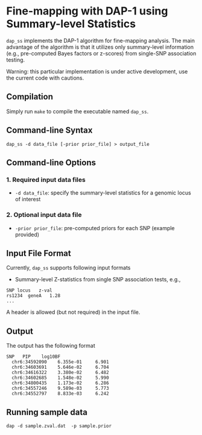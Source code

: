 # Fine-mapping with DAP-1 using Summary-level Statistics


```dap_ss``` implements the DAP-1 algorithm for fine-mapping analysis. The main advantage of the algorithm is that it utilizes only summary-level information (e.g., pre-computed Bayes factors or z-scores) from single-SNP association testing.

Warning: this particular implementation is under active development, use the current code with cautions.

## Compilation 


Simply run ``make`` to compile the executable named ``dap_ss``.


## Command-line Syntax

```dap_ss -d data_file [-prior prior_file] > output_file```


## Command-line Options

### 1. Required input data files

* ``-d data_file``: specify the summary-level statistics for a genomic locus of interest



### 2. Optional input data file

* ``-prior prior_file``: pre-computed priors for each SNP (example provided)



## Input File Format


Currently, ```dap_ss``` supports following input formats

* Summary-level Z-statistics from single SNP association tests, e.g.,
```
SNP	locus	z-val
rs1234	geneA	1.28
...
```
A header is allowed (but not required) in the input file. 



## Output

The output has the following format
```
SNP   PIP    log10BF
  chr6:34592090    6.355e-01     6.901
  chr6:34603691    5.646e-02     6.704
  chr6:34616322    3.380e-02     6.482
  chr6:34602685    1.548e-02     5.990
  chr6:34800435    1.173e-02     6.286
  chr6:34557246    9.589e-03     5.773
  chr6:34552797    8.833e-03     6.242
```

## Running sample data

``dap -d sample.zval.dat  -p sample.prior``

 